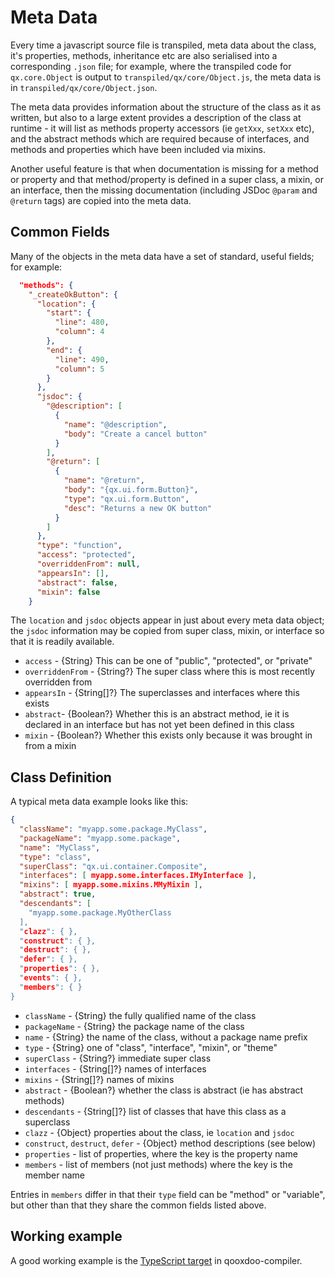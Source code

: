 # Meta Data

Every time a javascript source file is transpiled, meta data about the class,
it's properties, methods, inheritance etc are also serialised into a
corresponding `.json` file; for example, where the transpiled code for
`qx.core.Object` is output to `transpiled/qx/core/Object.js`, the meta data is
in `transpiled/qx/core/Object.json`.

The meta data provides information about the structure of the class as it as
written, but also to a large extent provides a description of the class at
runtime - it will list as methods property accessors (ie `getXxx`, `setXxx`
etc), and the abstract methods which are required because of interfaces, and
methods and properties which have been included via mixins.

Another useful feature is that when documentation is missing for a method or
property and that method/property is defined in a super class, a mixin, or an
interface, then the missing documentation (including JSDoc `@param` and
`@return` tags) are copied into the meta data.

## Common Fields

Many of the objects in the meta data have a set of standard, useful fields; for
example:

```json
  "methods": {
    "_createOkButton": {
      "location": {
        "start": {
          "line": 480,
          "column": 4
        },
        "end": {
          "line": 490,
          "column": 5
        }
      },
      "jsdoc": {
        "@description": [
          {
            "name": "@description",
            "body": "Create a cancel button"
          }
        ],
        "@return": [
          {
            "name": "@return",
            "body": "{qx.ui.form.Button}",
            "type": "qx.ui.form.Button",
            "desc": "Returns a new OK button"
          }
        ]
      },
      "type": "function",
      "access": "protected",
      "overriddenFrom": null,
      "appearsIn": [],
      "abstract": false,
      "mixin": false
    }
```

The `location` and `jsdoc` objects appear in just about every meta data object;
the `jsdoc` information may be copied from super class, mixin, or interface so
that it is readily available.

- `access` - {String} This can be one of "public", "protected", or "private"
- `overriddenFrom` - {String?} The super class where this is most recently overridden from
- `appearsIn` - {String[]?} The superclasses and interfaces where this exists
- `abstract`- {Boolean?} Whether this is an abstract method, ie it is declared in an interface but has not yet been defined in this class
- `mixin` - {Boolean?} Whether this exists only because it was brought in from a mixin

## Class Definition

A typical meta data example looks like this:

```json
{
  "className": "myapp.some.package.MyClass",
  "packageName": "myapp.some.package",
  "name": "MyClass",
  "type": "class",
  "superClass": "qx.ui.container.Composite",
  "interfaces": [ myapp.some.interfaces.IMyInterface ],
  "mixins": [ myapp.some.mixins.MMyMixin ],
  "abstract": true,
  "descendants": [
    "myapp.some.package.MyOtherClass
  ],
  "clazz": { },
  "construct": { },
  "destruct": { },
  "defer": { },
  "properties": { },
  "events": { },
  "members": { }
}  
```

- `className` - {String} the fully qualified name of the class
- `packageName` - {String} the package name of the class
- `name` - {String} the name of the class, without a package name prefix
- `type` - {String} one of "class", "interface", "mixin", or "theme"
- `superClass` - {String?} immediate super class
- `interfaces` - {String[]?} names of interfaces
- `mixins` - {String[]?} names of mixins
- `abstract` - {Boolean?} whether the class is abstract (ie has abstract methods)
- `descendants` - {String[]?} list of classes that have this class as a superclass
- `clazz` - {Object} properties about the class, ie `location` and `jsdoc`
- `construct`, `destruct`, `defer` - {Object} method descriptions (see below)
- `properties` - list of properties, where the key is the property name
- `members` - list of members (not just methods) where the key is the member name

Entries in `members` differ in that their `type` field can be "method" or
"variable", but other than that they share the common fields listed above.

## Working example

A good working example is the [TypeScript
target](https://github.com/qooxdoo/qooxdoo-compiler/blob/master/source/class/qx/tool/compiler/targets/TypeScriptWriter.js)
in qooxdoo-compiler.







